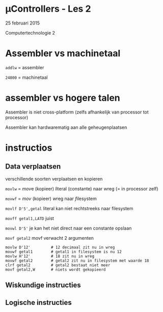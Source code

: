# µControllers - Les 2
25 februari 2015

Computertechnologie 2

# Assembler vs machinetaal

`addlw` = assembler

`24000` = machinetaal

# assembler vs hogere talen

Assembler is niet cross-platform (zelfs afhankelijk van processor tot processor)

Assembler kan hardwarematig aan alle geheugenplaatsen

# instructios

## Data verplaatsen

verschillende soorten verplaatsen en kopieren

`movlw` = *mov*e (kopieer) *l*iteral (constante) naar *w*reg (= in processor zelf)

`movwf` = *mov* (kopieer) *w*reg naar *f*ilesystem

`movlf D'5',getal` literal kan niet rechtstreeks naar filesystem

`movff getal1,LATD` juist

`movwl D'5'` je kan het niet direct naar een constante opslaan

`movf getal2` movf verwacht 2 argumenten

```assembly
movlw D'12'			# 12 decimaal zit nu in wreg
movwf getal1		# getal1 in filesystem is nu 12
movlw H'12'			# 18 zit nu in wreg
movwf getal2		# getal2 zit nu in filesystem met waarde 18
clrf getal2			# getal2 bestaat niet meer
movf getal2,W		# niets wordt gekopieerd
```

## Wiskundige instructies

## Logische instructies